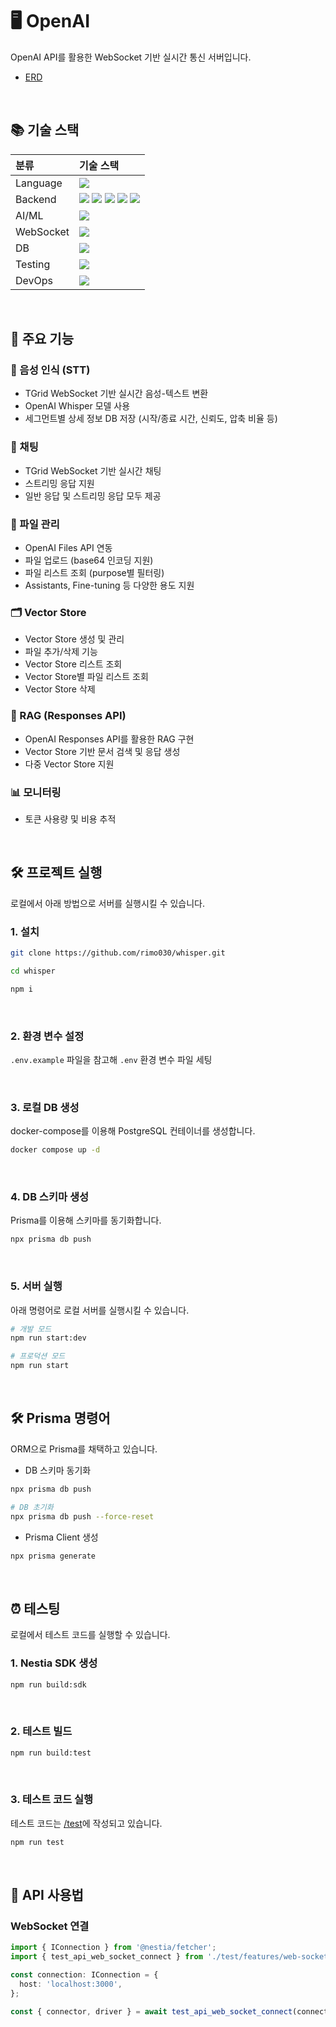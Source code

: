 # 🖥️ OpenAI

OpenAI API를 활용한 WebSocket 기반 실시간 통신 서버입니다.

- [ERD](./prisma/docs/ERD.md)

<br>

## 📚 기술 스택

| 분류      | 기술 스택                                                                                                                                                                                                                                                                                                                                                                                                                                                                                                                                         |
| :-------- | :------------------------------------------------------------------------------------------------------------------------------------------------------------------------------------------------------------------------------------------------------------------------------------------------------------------------------------------------------------------------------------------------------------------------------------------------------------------------------------------------------------------------------------------------ |
| Language  | [![](https://img.shields.io/badge/TypeScript-3178C6?style=flat-square&logo=TypeScript&logoColor=white)]()                                                                                                                                                                                                                                                                                                                                                                                                                                         |
| Backend   | [![](https://img.shields.io/badge/Node.js-339933?style=flat-square&logo=Node.js&logoColor=white)]() [![](https://img.shields.io/badge/NestJS-E0234E?style=flat-square&logo=NestJS&logoColor=white)]() [![](https://img.shields.io/badge/Nestia-C21325?style=flat-square&logo=NestJS&logoColor=white)](https://nestia.io/) [![](https://img.shields.io/badge/Typia-3178C6?style=flat-square&logo=TypeScript&logoColor=white)](https://typia.io/) [![](https://img.shields.io/badge/Prisma-2D3748?style=flat-square&logo=Prisma&logoColor=white)]() |
| AI/ML     | [![](https://img.shields.io/badge/OpenAI-412991?style=flat-square&logo=OpenAI&logoColor=white)]()                                                                                                                                                                                                                                                                                                                                                                                                                                                 |
| WebSocket | [![](https://img.shields.io/badge/TGrid-C21325?style=flat-square&logo=NestJS&logoColor=white)](https://github.com/samchon/tgrid)                                                                                                                                                                                                                                                                                                                                                                                                                  |
| DB        | [![](https://img.shields.io/badge/Postgresql-4169E1?style=flat-square&logo=postgresql&logoColor=white)]()                                                                                                                                                                                                                                                                                                                                                                                                                                         |
| Testing   | [![](https://img.shields.io/badge/Nestia%20e2e%20Testing-C21325?style=flat-square&logo=NestJS&logoColor=white)](https://nestia.io/docs/sdk/e2e/)                                                                                                                                                                                                                                                                                                                                                                                                  |
| DevOps    | [![](https://img.shields.io/badge/Docker-2496ED?style=flat-square&logo=Docker&logoColor=white)]()                                                                                                                                                                                                                                                                                                                                                                                                                                                 |

<br>

## 🎯 주요 기능

### 🎤 음성 인식 (STT)

- TGrid WebSocket 기반 실시간 음성-텍스트 변환
- OpenAI Whisper 모델 사용
- 세그먼트별 상세 정보 DB 저장 (시작/종료 시간, 신뢰도, 압축 비율 등)

### 💬 채팅

- TGrid WebSocket 기반 실시간 채팅
- 스트리밍 응답 지원
- 일반 응답 및 스트리밍 응답 모두 제공

### 📁 파일 관리

- OpenAI Files API 연동
- 파일 업로드 (base64 인코딩 지원)
- 파일 리스트 조회 (purpose별 필터링)
- Assistants, Fine-tuning 등 다양한 용도 지원

### 🗂️ Vector Store

- Vector Store 생성 및 관리
- 파일 추가/삭제 기능
- Vector Store 리스트 조회
- Vector Store별 파일 리스트 조회
- Vector Store 삭제

### 🤖 RAG (Responses API)

- OpenAI Responses API를 활용한 RAG 구현
- Vector Store 기반 문서 검색 및 응답 생성
- 다중 Vector Store 지원

### 📊 모니터링

- 토큰 사용량 및 비용 추적

<br>

## 🛠️ 프로젝트 실행

로컬에서 아래 방법으로 서버를 실행시킬 수 있습니다.

### 1. 설치

```sh
git clone https://github.com/rimo030/whisper.git
```

```sh
cd whisper
```

```sh
npm i
```

<br>

### 2. 환경 변수 설정

`.env.example` 파일을 참고해 `.env` 환경 변수 파일 세팅

<br>

### 3. 로컬 DB 생성

docker-compose를 이용해 PostgreSQL 컨테이너를 생성합니다.

```sh
docker compose up -d
```

<br>

### 4. DB 스키마 생성

Prisma를 이용해 스키마를 동기화합니다.

```sh
npx prisma db push
```

<br>

### 5. 서버 실행

아래 명령어로 로컬 서버를 실행시킬 수 있습니다.

```sh
# 개발 모드
npm run start:dev

# 프로덕션 모드
npm run start
```

<br>

## 🛠️ Prisma 명령어

ORM으로 Prisma를 채택하고 있습니다.

- DB 스키마 동기화

```sh
npx prisma db push

# DB 초기화
npx prisma db push --force-reset
```

- Prisma Client 생성

```sh
npx prisma generate
```

<br>

## ⏰ 테스팅

로컬에서 테스트 코드를 실행할 수 있습니다.

### 1. Nestia SDK 생성

```sh
npm run build:sdk
```

<br>

### 2. 테스트 빌드

```sh
npm run build:test
```

<br>

### 3. 테스트 코드 실행

테스트 코드는 [/test](./test)에 작성되고 있습니다.

```sh
npm run test
```

<br>

## 📡 API 사용법

### WebSocket 연결

```typescript
import { IConnection } from '@nestia/fetcher';
import { test_api_web_socket_connect } from './test/features/web-sockets/test_api_web_socket_connect';

const connection: IConnection = {
  host: 'localhost:3000',
};

const { connector, driver } = await test_api_web_socket_connect(connection);
```
